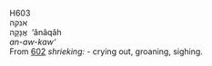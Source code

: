 H603  
אנקה  
אֲנָקָה ‎ ‘ănâqâh  
*an-aw-kaw‘*  
From [602](h0602) *shrieking: -* crying out, groaning, sighing.  
